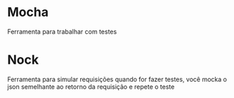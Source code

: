 # Mocha

Ferramenta para trabalhar com testes

# Nock

Ferramenta para simular requisições quando for fazer testes, você mocka o json semelhante ao retorno da requisição
e repete o teste